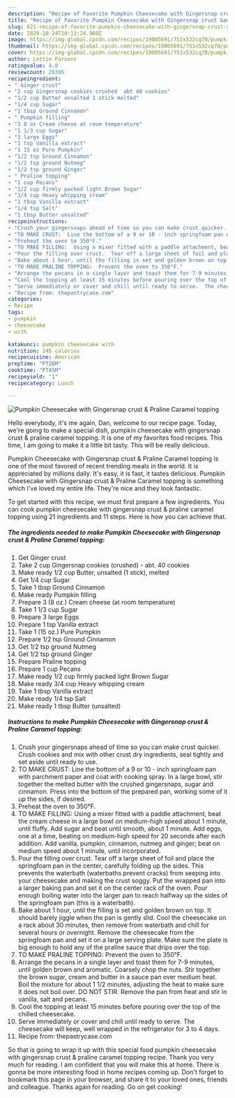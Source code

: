 ```yaml
---
description: "Recipe of Favorite Pumpkin Cheesecake with Gingersnap crust &amp;amp; Praline Caramel topping"
title: "Recipe of Favorite Pumpkin Cheesecake with Gingersnap crust &amp;amp; Praline Caramel topping"
slug: 621-recipe-of-favorite-pumpkin-cheesecake-with-gingersnap-crust-and-amp-praline-caramel-topping
date: 2020-10-24T10:13:24.960Z
image: https://img-global.cpcdn.com/recipes/19005691/751x532cq70/pumpkin-cheesecake-with-gingersnap-crust-praline-caramel-topping-recipe-main-photo.jpg
thumbnail: https://img-global.cpcdn.com/recipes/19005691/751x532cq70/pumpkin-cheesecake-with-gingersnap-crust-praline-caramel-topping-recipe-main-photo.jpg
cover: https://img-global.cpcdn.com/recipes/19005691/751x532cq70/pumpkin-cheesecake-with-gingersnap-crust-praline-caramel-topping-recipe-main-photo.jpg
author: Lettie Parsons
ratingvalue: 4.8
reviewcount: 29386
recipeingredient:
- " Ginger crust"
- "2 cup Gingersnap cookies crushed  abt 40 cookies"
- "1/2 cup Butter unsalted 1 stick melted"
- "1/4 cup Sugar"
- "1 tbsp Ground Cinnamon"
- " Pumpkin filling"
- "3 8 oz Cream cheese at room temperature"
- "1 1/3 cup Sugar"
- "3 large Eggs"
- "1 tsp Vanilla extract"
- "1 15 oz Pure Pumpkin"
- "1/2 tsp Ground Cinnamon"
- "1/2 tsp ground Nutmeg"
- "1/2 tsp ground Ginger"
- " Praline topping"
- "1 cup Pecans"
- "1/2 cup firmly packed light Brown Sugar"
- "3/4 cup Heavy whipping cream"
- "1 tbsp Vanilla extract"
- "1/4 tsp Salt"
- "1 tbsp Butter unsalted"
recipeinstructions:
- "Crush your gingersnaps ahead of time so you can make crust quicker.  Crush cookies and mix with other crust dry ingredients, seal tightly and set aside until ready to use."
- "TO MAKE CRUST:  Line the bottom of a 9 or 10 - inch springfoam pan with parchment paper and coat with cooking spray.  In a large bowl, stir together the melted butter with the crushed gingersnaps, sugar and cinnamon.  Press into the bottom of the prepared pan, working some of it up the sides, if desired."
- "Preheat the oven to 350°F."
- "TO MAKE FILLING:  Using a mixer fitted with a paddle attachment, beat the cream cheese in a large bowl on medium-high speed about 1 minute, until fluffy.  Add sugar and beat until smooth, about 1 minute.  Add eggs, one at a time, beating on medium-high speed for 20 seconds after each addition.  Add vanilla, pumpkin, cinnamon, nutmeg and ginger; beat on medium speed about 1 minute, until incorporated."
- "Pour the filling over crust.  Tear off a large sheet of foil and place the springfoam pan in the center, carefully folding up the sides.  This prevents the waterbath (waterbaths prevent cracks) from seeping into your cheesecake and making the crust soggy.  Put the wrapped pan into a larger baking pan and set it on the center rack of the oven.  Pour enough boiling water into the larger pan to reach halfway up the sides of the springfoam pan (this is a waterbath)."
- "Bake about 1 hour, until the filling is set and golden brown on top.  It should barely jiggle when the pan is gently slid.  Cool the cheesecake on a rack about 30 minutes, then remove from waterbath and chill for several hours or overnight.  Remove the cheesecake from the springfoam pan and set it on a large serving plate.  Make sure the plate is big enough to hold any of the praline sauce that drips over the top."
- "TO MAKE PRALINE TOPPING:  Prevent the oven to 350°F."
- "Arrange the pecans in a single layer and toast them for 7-9 minutes, until golden brown and aromatic.  Coarsely chop the nuts.  Stir together the brown sugar, cream and butter in a sauce pan over medium heat.  Boil the mixture for about 1 1/2 minutes, adjusting the heat to make sure it does not boil over.  DO NOT STIR.  Remove the pan from heat and stir in vanilla, salt and pecans."
- "Cool the topping at least 15 minutes before pouring over the top of the chilled cheesecake."
- "Serve immediately or cover and chill until ready to serve.  The cheesecake will keep, well wrapped in the refrigerator for 3 to 4 days."
- "Recipe from: thepastrycase.com"
categories:
- Recipe
tags:
- pumpkin
- cheesecake
- with

katakunci: pumpkin cheesecake with 
nutrition: 245 calories
recipecuisine: American
preptime: "PT26M"
cooktime: "PT45M"
recipeyield: "1"
recipecategory: Lunch

---
```



![Pumpkin Cheesecake with Gingersnap crust &amp; Praline Caramel topping](https://img-global.cpcdn.com/recipes/19005691/751x532cq70/pumpkin-cheesecake-with-gingersnap-crust-praline-caramel-topping-recipe-main-photo.jpg)

Hello everybody, it's me again, Dan, welcome to our recipe page. Today, we're going to make a special dish, pumpkin cheesecake with gingersnap crust &amp; praline caramel topping. It is one of my favorites food recipes. This time, I am going to make it a little bit tasty. This will be really delicious.



Pumpkin Cheesecake with Gingersnap crust &amp; Praline Caramel topping is one of the most favored of recent trending meals in the world. It is appreciated by millions daily. It's easy, it is fast, it tastes delicious. Pumpkin Cheesecake with Gingersnap crust &amp; Praline Caramel topping is something which I've loved my entire life. They're nice and they look fantastic.


To get started with this recipe, we must first prepare a few ingredients. You can cook pumpkin cheesecake with gingersnap crust &amp; praline caramel topping using 21 ingredients and 11 steps. Here is how you can achieve that.

<!--inarticleads1-->

##### The ingredients needed to make Pumpkin Cheesecake with Gingersnap crust &amp; Praline Caramel topping:

1. Get  Ginger crust
1. Take 2 cup Gingersnap cookies (crushed) - abt. 40 cookies
1. Make ready 1/2 cup Butter, unsalted (1 stick), melted
1. Get 1/4 cup Sugar
1. Take 1 tbsp Ground Cinnamon
1. Make ready  Pumpkin filling
1. Prepare 3 (8 oz.) Cream cheese (at room temperature)
1. Take 1 1/3 cup Sugar
1. Prepare 3 large Eggs
1. Prepare 1 tsp Vanilla extract
1. Take 1 (15 oz.) Pure Pumpkin
1. Prepare 1/2 tsp Ground Cinnamon
1. Get 1/2 tsp ground Nutmeg
1. Get 1/2 tsp ground Ginger
1. Prepare  Praline topping
1. Prepare 1 cup Pecans
1. Make ready 1/2 cup firmly packed light Brown Sugar
1. Make ready 3/4 cup Heavy whipping cream
1. Take 1 tbsp Vanilla extract
1. Make ready 1/4 tsp Salt
1. Make ready 1 tbsp Butter (unsalted)




<!--inarticleads2-->

##### Instructions to make Pumpkin Cheesecake with Gingersnap crust &amp; Praline Caramel topping:

1. Crush your gingersnaps ahead of time so you can make crust quicker.  Crush cookies and mix with other crust dry ingredients, seal tightly and set aside until ready to use.
1. TO MAKE CRUST:  Line the bottom of a 9 or 10 - inch springfoam pan with parchment paper and coat with cooking spray.  In a large bowl, stir together the melted butter with the crushed gingersnaps, sugar and cinnamon.  Press into the bottom of the prepared pan, working some of it up the sides, if desired.
1. Preheat the oven to 350°F.
1. TO MAKE FILLING:  Using a mixer fitted with a paddle attachment, beat the cream cheese in a large bowl on medium-high speed about 1 minute, until fluffy.  Add sugar and beat until smooth, about 1 minute.  Add eggs, one at a time, beating on medium-high speed for 20 seconds after each addition.  Add vanilla, pumpkin, cinnamon, nutmeg and ginger; beat on medium speed about 1 minute, until incorporated.
1. Pour the filling over crust.  Tear off a large sheet of foil and place the springfoam pan in the center, carefully folding up the sides.  This prevents the waterbath (waterbaths prevent cracks) from seeping into your cheesecake and making the crust soggy.  Put the wrapped pan into a larger baking pan and set it on the center rack of the oven.  Pour enough boiling water into the larger pan to reach halfway up the sides of the springfoam pan (this is a waterbath).
1. Bake about 1 hour, until the filling is set and golden brown on top.  It should barely jiggle when the pan is gently slid.  Cool the cheesecake on a rack about 30 minutes, then remove from waterbath and chill for several hours or overnight.  Remove the cheesecake from the springfoam pan and set it on a large serving plate.  Make sure the plate is big enough to hold any of the praline sauce that drips over the top.
1. TO MAKE PRALINE TOPPING:  Prevent the oven to 350°F.
1. Arrange the pecans in a single layer and toast them for 7-9 minutes, until golden brown and aromatic.  Coarsely chop the nuts.  Stir together the brown sugar, cream and butter in a sauce pan over medium heat.  Boil the mixture for about 1 1/2 minutes, adjusting the heat to make sure it does not boil over.  DO NOT STIR.  Remove the pan from heat and stir in vanilla, salt and pecans.
1. Cool the topping at least 15 minutes before pouring over the top of the chilled cheesecake.
1. Serve immediately or cover and chill until ready to serve.  The cheesecake will keep, well wrapped in the refrigerator for 3 to 4 days.
1. Recipe from: thepastrycase.com




So that is going to wrap it up with this special food pumpkin cheesecake with gingersnap crust &amp; praline caramel topping recipe. Thank you very much for reading. I am confident that you will make this at home. There is gonna be more interesting food in home recipes coming up. Don't forget to bookmark this page in your browser, and share it to your loved ones, friends and colleague. Thanks again for reading. Go on get cooking!
